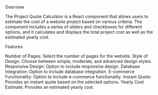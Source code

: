 Overview

The Project Quote Calculator is a React component that allows users to estimate the cost of a website project based on various criteria. The component includes a series of sliders and checkboxes for different options, and it calculates and displays the total project cost as well as the estimated yearly cost.

Features

Number of Pages: Select the number of pages for the website.
Style of Design: Choose between simple, moderate, and advanced design styles.
Responsive Design: Option to include responsive design.
Database Integration: Option to include database integration.
E-commerce Functionality: Option to include e-commerce functionality.
Instant Quote: Provides an instant quote based on the selected options.
Yearly Cost Estimate: Provides an estimated yearly cost.
